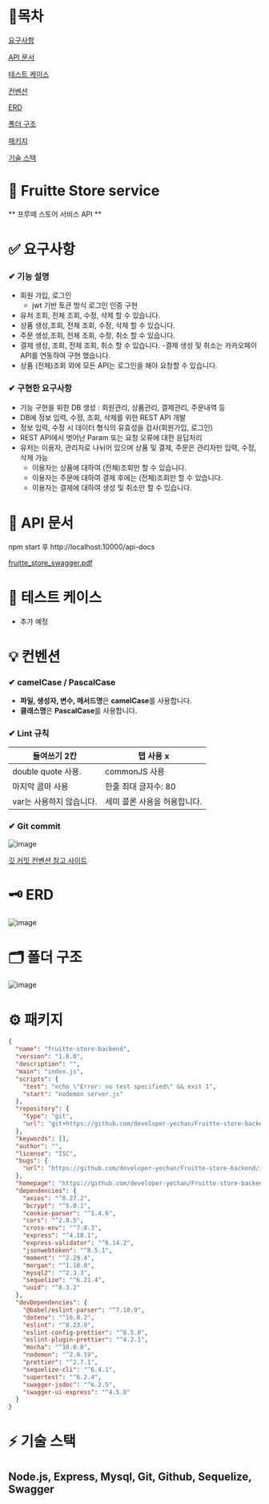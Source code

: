 # 🔗목차

[요구사항](#-요구사항)

[API 문서](#-api-문서)

[테스트 케이스](#-테스트-케이스)

[컨벤션](#-컨벤션)

[ERD](#-erd)

[폴더 구조](#-폴더-구조)

[패키지](#-패키지)

[기술 스택](#-기술-스택)

# 🚩 Fruitte Store service

** 프루떼 스토어 서비스 API **


# ✅ 요구사항

### ✔ 기능 설명

- 회원 가입, 로그인
  - jwt 기반 토큰 방식 로그인 인증 구현
- 유저 조회, 전체 조회, 수정, 삭제 할 수 있습니다.
- 상품 생성,조회, 전체 조회, 수정, 삭제 할 수 있습니다. 
- 주문 생성,조회, 전체 조회, 수정, 취소 할 수 있습니다. 
- 결제 생성, 조회, 전체 조회, 취소 할 수 있습니다. 
  -결제 생성 및 취소는 카카오페이 API를 연동하여 구현 했습니다. 
- 상품 (전체)조회 외에 모든 API는 로그인을 해야 요청할 수 있습니다.

### ✔ 구현한 요구사항
- 기능 구현을 위한 DB 생성 : 회원관리, 상품관리, 결제관리, 주문내역 등
- DB에 정보 입력, 수정, 조회, 삭제를 위한 REST API 개발
- 정보 입력, 수정 시 데이터 형식의 유효성을 검사(회원가입, 로그인)
- REST API에서 벗어난 Param 또는 요청 오류에 대한 응답처리
- 유저는 이용자, 관리자로 나뉘어 있으며 상품 및 결제, 주문은 관리자만 입력, 수정, 삭제 가능
  - 이용자는 상품에 대하여 (전체)조회만 할 수 있습니다.
  - 이용자는 주문에 대하여 결제 후에는 (전체)조회만 할 수 있습니다.
  - 이용자는 결제에 대하여 생성 및 취소만 할 수 있습니다.

# 📑 API 문서

npm start 후 http://localhost:10000/api-docs 

[fruitte_store_swagger.pdf](https://github.com/developer-yechan/Fruitte-store-backend/files/9747498/fruitte_store_swagger.pdf)


# 📜 테스트 케이스

- 추가 예정


# 💡 컨벤션

### ✔ camelCase / PascalCase

- **파일, 생성자, 변수, 메서드명**은 **camelCase**를 사용합니다.
- **클래스명**은 **PascalCase**를 사용합니다.

### ✔ Lint 규칙

| 들여쓰기 2칸 | 탭 사용 x |
| --- | --- |
| double quote 사용. | commonJS 사용 |
| 마지막 콤마 사용 | 한줄 최대 글자수: 80 |
| var는 사용하지 않습니다. | 세미 콜론 사용을 허용합니다. |


### ✔ Git commit

![image](https://user-images.githubusercontent.com/80232260/188366205-84d8a796-3c51-4eb0-bb29-3a61c96bb047.png)

[깃 커밋 컨벤션 참고 사이트](https://overcome-the-limits.tistory.com/entry/협업-협업을-위한-기본적인-git-커밋컨벤션-설정하기)

# 🗝 ERD
![image](https://user-images.githubusercontent.com/99064214/194911379-302c88a9-03c3-4d58-86af-d8e143254ef0.png)

# 🗂 폴더 구조
![image](https://user-images.githubusercontent.com/99064214/194911461-e18ed720-a3b8-4244-b416-1fa3c331dcf5.png)


# ⚙ 패키지

```json
{
  "name": "fruitte-store-backend",
  "version": "1.0.0",
  "description": "",
  "main": "index.js",
  "scripts": {
    "test": "echo \"Error: no test specified\" && exit 1",
    "start": "nodemon server.js"
  },
  "repository": {
    "type": "git",
    "url": "git+https://github.com/developer-yechan/Fruitte-store-backend.git"
  },
  "keywords": [],
  "author": "",
  "license": "ISC",
  "bugs": {
    "url": "https://github.com/developer-yechan/Fruitte-store-backend/issues"
  },
  "homepage": "https://github.com/developer-yechan/Fruitte-store-backend#readme",
  "dependencies": {
    "axios": "^0.27.2",
    "bcrypt": "^5.0.1",
    "cookie-parser": "^1.4.6",
    "cors": "^2.8.5",
    "cross-env": "^7.0.3",
    "express": "^4.18.1",
    "express-validator": "^6.14.2",
    "jsonwebtoken": "^8.5.1",
    "moment": "^2.29.4",
    "morgan": "^1.10.0",
    "mysql2": "^2.3.3",
    "sequelize": "^6.21.4",
    "uuid": "^8.3.2"
  },
  "devDependencies": {
    "@babel/eslint-parser": "^7.18.9",
    "dotenv": "^16.0.2",
    "eslint": "^8.23.0",
    "eslint-config-prettier": "^8.5.0",
    "eslint-plugin-prettier": "^4.2.1",
    "mocha": "^10.0.0",
    "nodemon": "^2.0.19",
    "prettier": "^2.7.1",
    "sequelize-cli": "^6.4.1",
    "supertest": "^6.2.4",
    "swagger-jsdoc": "^6.2.5",
    "swagger-ui-express": "^4.5.0"
  }
}

```

# ⚡ 기술 스택
## Node.js, Express, Mysql, Git, Github, Sequelize, Swagger

